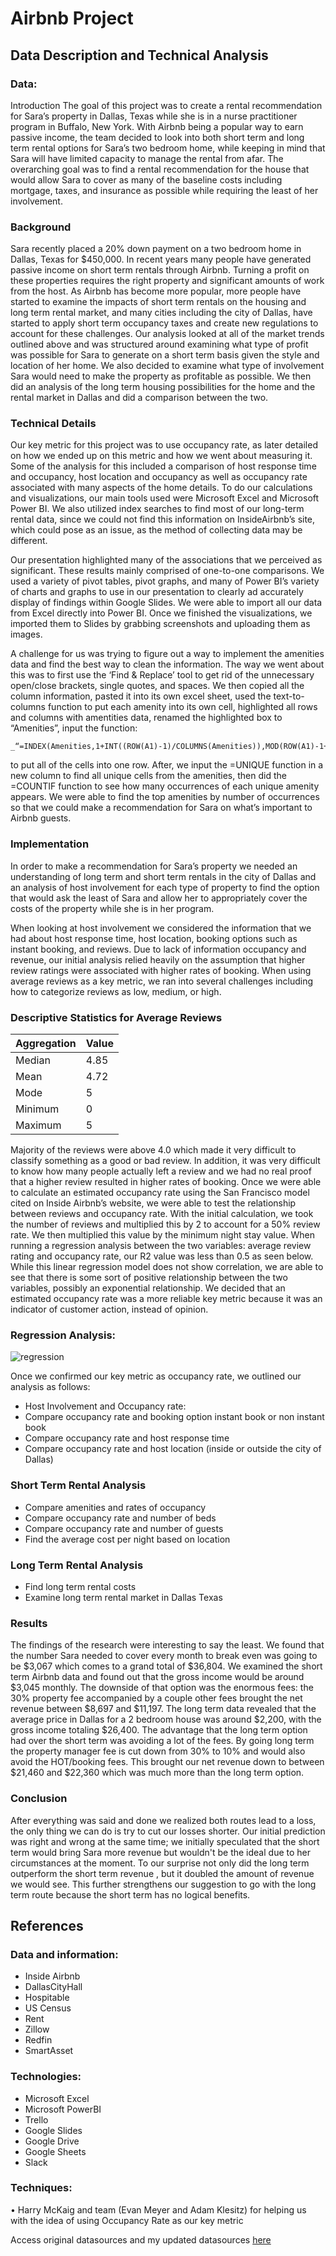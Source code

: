 # Airbnb Project
## Data Description and Technical Analysis

### Data:
Introduction
The goal of this project was to create a rental recommendation for Sara’s property in Dallas, Texas  while she is in a nurse practitioner program in Buffalo, New York. With Airbnb being a popular way to earn passive income, the team decided to look into both short term and long term rental options for Sara’s two bedroom home, while keeping in mind that Sara will have limited capacity to manage the rental from afar. The overarching goal was to find a rental recommendation for the house that would allow Sara to cover as many of the baseline costs including mortgage, taxes, and insurance  as possible while requiring the least of her involvement. 

### Background 
 Sara recently placed a 20% down payment on a two bedroom home in Dallas, Texas for $450,000. In recent years many people have generated passive income on short term rentals through Airbnb. Turning a profit on these properties requires the right property and significant amounts of work from the host. As Airbnb has become more popular, more people have started to examine the impacts of short term rentals on the housing and long term rental market, and many cities including the city of Dallas, have started to apply short term occupancy taxes and create new regulations to account for these challenges.
 Our analysis looked at all of the market trends outlined above and was structured around examining what type of profit was possible for Sara to generate on a short term basis given the style and location of her home. We also decided to examine what type of involvement Sara would need to make the property as profitable as possible. We then did an analysis of the long term housing possibilities for the home and the rental market in Dallas and did a comparison between the two. 

### Technical Details
Our key metric for this project was to use occupancy rate, as later detailed on how we ended up on this metric and how we went about measuring it. Some of the analysis for this included a comparison of host response time and occupancy, host location and occupancy as well as occupancy rate associated with many aspects of the home details. To do our calculations and visualizations, our main tools used were Microsoft Excel and Microsoft Power BI. We also utilized index searches to find most of our long-term rental data, since we could not find this information on InsideAirbnb’s site, which could pose as an issue, as the method of collecting data may be different.

Our presentation highlighted many of the associations that we perceived as significant. These results mainly comprised of one-to-one comparisons. We used a variety of pivot tables, pivot graphs, and many of Power BI’s variety of charts and graphs to use in our presentation to clearly ad accurately display of findings within Google Slides. We were able to import all our data from Excel directly into Power BI. Once we finished the visualizations, we imported them to Slides by grabbing screenshots and uploading them as images.

A challenge for us was trying to figure out a way to implement the amenities data and find the best way to clean the information. The way we went about this was to first use the ‘Find & Replace’ tool to get rid of the unnecessary open/close brackets, single quotes, and spaces. We then copied all the column information, pasted it into its own excel sheet, used the text-to-columns function to put each amenity into its own cell, highlighted all rows and columns with amentities data, renamed the highlighted box to “Amenities”, input the function: 

	_“=INDEX(Amenities,1+INT((ROW(A1)-1)/COLUMNS(Amenities)),MOD(ROW(A1)-1+COLUMNS(Amenities),COLUMNS(Amenities))+1_ 
to put all of the cells into one row. After, we input the =UNIQUE function in a new column to find all unique cells from the amenities, then did the =COUNTIF function to see how many occurrences of each unique amenity appears. We were able to find the top amenities by number of occurrences so that we could make a recommendation for Sara on what’s important to Airbnb guests.
 
### Implementation
In order to make a recommendation for Sara’s property we needed an understanding of long term and short term rentals in the city of Dallas and an analysis of host involvement for each type of property to find the option that would ask the least of Sara and allow her to appropriately cover the costs of the property while she is in her program.

When looking at host involvement we considered the information that we had about host response time, host location, booking options such as instant booking, and reviews. Due to lack of information occupancy and revenue, our initial analysis relied heavily on the assumption that higher review ratings were associated with higher rates of booking. 
When using average reviews as a key metric, we ran into several challenges including how to categorize reviews as low, medium, or high. 

### Descriptive Statistics for Average Reviews

| Aggregation| Value|
| ----------- | ----------- |
| Median     | 4.85 |
| Mean       | 4.72 |
| Mode       |  5   |
| Minimum    |  0   |
| Maximum    |  5   |

Majority of the reviews were above 4.0 which made it very difficult to classify something as a good or bad review. In addition, it was very difficult to know how many people actually left a review and we had no real proof that a higher review resulted in higher rates of booking.
Once we were able to calculate an estimated occupancy rate using the San Francisco model cited on Inside Airbnb’s website, we were able to test the relationship between reviews and occupancy rate. With the initial calculation, we took the number of reviews and multiplied this by 2 to account for a 50% review rate. We then multiplied this value by the minimum night stay value. When running a regression analysis between the two variables: average review rating and occupancy rate, our R2 value was less than 0.5 as seen below. While this linear regression model does not show correlation, we are able to see that there is some sort of positive relationship between the two variables, possibly an exponential relationship. We decided that an estimated occupancy rate was a more reliable key metric because it was an indicator of customer action, instead of opinion. 

### Regression Analysis: 

![regression](https://user-images.githubusercontent.com/101782618/224577157-076f63c0-3896-4961-ac16-675adb9df845.png)

Once we confirmed our key metric as occupancy rate, we outlined our analysis as follows:

* Host Involvement and Occupancy rate:
* Compare occupancy rate and booking option instant book or non instant book
* Compare occupancy rate and host response time
* Compare occupancy rate and host location (inside or outside the city of Dallas) 

### Short Term Rental Analysis
* Compare amenities and rates of occupancy
* Compare  occupancy rate and number of beds
* Compare occupancy rate and number of guests
* Find the average cost per night based on location

### Long Term Rental Analysis
* Find long term rental costs
* Examine long term rental market in Dallas Texas


### Results
The findings of the research were interesting to say the least. We found that the number Sara needed to cover every month to break even was going to be $3,067 which comes to a grand total of $36,804. We examined the short term Airbnb data and found out that the gross income would be around $3,045 monthly. The downside of that option was the enormous fees: the 30% property fee accompanied by a couple other fees brought the net revenue between $8,697 and $11,197. The long term data revealed that the average price in Dallas for a 2 bedroom house was around $2,200, with the gross income totaling $26,400. The advantage that the long term option had over the short term was avoiding a lot of the fees. By going long term the property manager fee is cut down from 30% to 10% and would also avoid the HOT/booking fees. This brought our net revenue down to between $21,460 and $22,360 which was much more than the long term option.

### Conclusion 
After everything was said and done we realized both routes lead to a loss, the only thing we can do is try to cut our losses shorter. Our initial prediction was right and wrong at the same time; we initially speculated that the short term would bring Sara more revenue but wouldn't be the ideal due to her circumstances at the moment. To our surprise not only did the long term outperform the short term revenue , but it doubled the amount of revenue we would see. This further strengthens our suggestion to go with the long term route because the short term has no logical benefits.

## References
### Data and information:
* Inside Airbnb
* DallasCityHall  
* Hospitable
* US Census
* Rent
* Zillow
* Redfin
* SmartAsset

### Technologies:
* Microsoft Excel
* Microsoft PowerBI
* Trello
* Google Slides
* Google Drive
* Google Sheets
* Slack

### Techniques:
•	Harry McKaig and team (Evan Meyer and Adam Klesitz) for helping us with the idea of using Occupancy Rate as our key metric

Access original datasources and my updated datasources [here](https://drive.google.com/drive/folders/1eI0hxKTkzH3s82YG6-dMvt-D15b98He1?usp=sharing "Dallas Airbnb Data")
